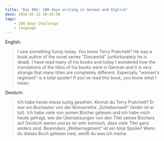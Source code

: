 ```yaml
---
title: 'Day 085: 100 days writing in German and English'
date: 2018-05-15 20:42:56
tags:
    - 100 Days Challenge
    - language
---
```

English:
> I saw something funny today. You know Terry Pratchett? He was a book author of the novel series "Discworld" (unfortunately he is dead). I have read many of his books and today I wondered how the translations of the titles of his books were in German and it is very strange that many titles are completely different. Especially "women's regiment" is a total spoiler! If you've read this book, you know what I mean.

Deutsch:
> Ich habe heute etwas lustig gesehen. Kennst du Terry Pratchett? Er war ein Buchautor von der Romanreihe „Scheibenwelt“ (leider ist er tot). Ich habe viele von seinen Bücher gelesen und ich habe mich heute gefragt, wie die Übersetzungen von den Titel seines Büchers auf Deutsch waren und es ist sehr komisch, dass viele Titel ganz anders sind. Besonders „Weiberregiment“ ist ein total Spoiler! Wenn du dieses Buch gelesen hast, weißt du was ich meine.